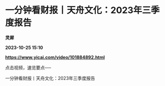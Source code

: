 # 一分钟看财报丨天舟文化：2023年三季度报告
**灵犀**

**2023-10-25 15:10**

**https://www.yicai.com/video/101884892.html**

点击视频，速览要点──

一分钟看财报丨天舟文化：2023年三季度报告